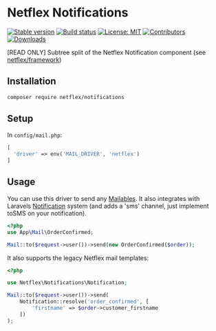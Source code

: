 # Netflex Notifications

<a href="https://packagist.org/packages/netflex/notifications"><img src="https://img.shields.io/packagist/v/netflex/notifications?label=stable" alt="Stable version"></a>
<a href="https://github.com/netflex-sdk/framework/actions/workflows/split_monorepo.yaml"><img src="https://github.com/netflex-sdk/framework/actions/workflows/split_monorepo.yaml/badge.svg" alt="Build status"></a>
<a href="https://opensource.org/licenses/MIT"><img src="https://img.shields.io/github/license/netflex-sdk/log.svg" alt="License: MIT"></a>
<a href="https://github.com/netflex-sdk/sdk/graphs/contributors"><img src="https://img.shields.io/github/contributors/netflex-sdk/sdk.svg?color=green" alt="Contributors"></a>
<a href="https://packagist.org/packages/netflex/notifications/stats"><img src="https://img.shields.io/packagist/dm/netflex/notifications" alt="Downloads"></a>

[READ ONLY] Subtree split of the Netflex Notification component (see [netflex/framework](https://github.com/netflex-sdk/framework))
## Installation

```bash
composer require netflex/notifications
```

## Setup

In `config/mail.php`:

```php
[
  'driver' => env('MAIL_DRIVER', 'netflex')
]
```

## Usage

You can use this driver to send any [Mailables](https://laravel.com/docs/7.x/mail#writing-mailables).
It also integrates with Laravels [Notification](https://laravel.com/docs/7.x/notifications) system (and adds a 'sms' channel, just implement toSMS on your notification).

```php
<?php
use App\Mail\OrderConfirmed;

Mail::to($request->user())->send(new OrderConfirmed($order));
```

It also supports the legacy Netflex mail templates:

```php
<?php

use Netflex\Notifications\Notification;

Mail::to($request->user())->send(
    Notification::resolve('order_confirmed', [
        'firstname' => $order->customer_firstname
    ])
);
```
